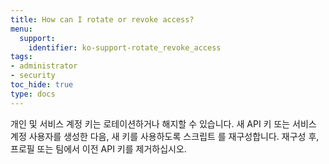 ```yaml
---
title: How can I rotate or revoke access?
menu:
  support:
    identifier: ko-support-rotate_revoke_access
tags:
- administrator
- security
toc_hide: true
type: docs
---
```


개인 및 서비스 계정 키는 로테이션하거나 해지할 수 있습니다. 새 API 키 또는 서비스 계정 사용자를 생성한 다음, 새 키를 사용하도록 스크립트 를 재구성합니다. 재구성 후, 프로필 또는 팀에서 이전 API 키를 제거하십시오.
